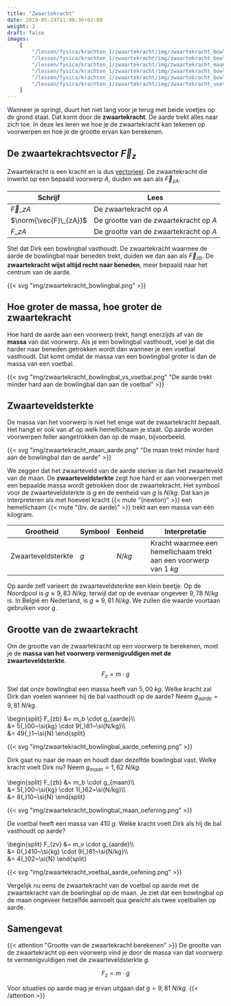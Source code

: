 ```yaml
---
title: "Zwaartekracht"
date: 2019-05-24T11:08:36+02:00
weight: 3
draft: false
images:
    [
        "/lessen/fysica/krachten_1/zwaartekracht/img/zwaartekracht_bowlingbal.png",
        "/lessen/fysica/krachten_1/zwaartekracht/img/zwaartekracht_bowlingbal_vs_voetbal.png",
        "/lessen/fysica/krachten_1/zwaartekracht/img/zwaartekracht_maan_aarde.png",
        "/lessen/fysica/krachten_1/zwaartekracht/img/zwaartekracht_bowlingbal_aarde_oefening.png",
        "/lessen/fysica/krachten_1/zwaartekracht/img/zwaartekracht_bowlingbal_maan_oefening.png",
        "/lessen/fysica/krachten_1/zwaartekracht/img/zwaartekracht_voetbal_aarde_oefening.png",
    ]
---
```


Wanneer je springt, duurt het niet lang voor je terug met beide voetjes op de grond staat. Dat komt door de **zwaartekracht**. De aarde trekt alles naar zich toe. In deze les leren we hoe je de zwaartekracht kan tekenen op voorwerpen en hoe je de grootte ervan kan berekenen.

## De zwaartekrachtsvector $\vec{F}_z$

Zwaartekracht is een kracht en is dus [vectorieel](krachtvector). De zwaartekracht die inwerkt op een bepaald voorwerp $A$, duiden we aan als $\vec{F}_{zA}$.

| Schrijf                | Lees                                   |
| ---------------------- | -------------------------------------- |
| $\vec{F}\_{zA}$        | De zwaartekracht op $A$                |
| $\norm{\vec{F}\_{zA}}$ | De grootte van de zwaartekracht op $A$ |
| $F\_{zA}$              | De grootte van de zwaartekracht op $A$ |

Stel dat Dirk een bowlingbal vasthoudt. De zwaartekracht waarmee de aarde de
bowlingbal naar beneden trekt, duiden we dan aan als $\vec{F}_{zb}$. De
**zwaartekracht wijst altijd recht naar beneden**, meer bepaald naar het
centrum van de aarde.

{{< svg "img/zwaartekracht_bowlingbal.png" >}}

## Hoe groter de massa, hoe groter de zwaartekracht

Hoe hard de aarde aan een voorwerp trekt, hangt enerzijds af van de **massa**
van dat voorwerp. Als je een bowlingbal vasthoudt, voel je dat die harder naar
beneden getrokken wordt dan wanneer je een voetbal vasthoudt. Dat komt omdat de
massa van een bowlingbal groter is dan de massa van een voetbal.

{{< svg "img/zwaartekracht_bowlingbal_vs_voetbal.png" "De aarde trekt minder hard aan de bowlingbal dan aan de voetbal" >}}

## Zwaarteveldsterkte

De massa van het voorwerp is niet het enige wat de zwaartekracht bepaalt. Het
hangt er ook van af op welk hemellichaam je staat. Op aarde worden voorwerpen
feller aangetrokken dan op de maan, bijvoorbeeld.

{{< svg "img/zwaartekracht_maan_aarde.png" "De maan trekt minder hard aan de bowlingbal dan de aarde" >}}

We zeggen dat het zwaarteveld van de aarde sterker is dan het zwaarteveld van
de maan. De **zwaarteveldsterkte** zegt hoe hard er aan
voorwerpen met een bepaalde massa wordt getrokken door de zwaartekracht. Het
symbool voor de zwaarteveldsterkte is $g$ en de eenheid van $g$ is
$\si{N/kg}$. Dat kan je interpreteren als met hoeveel kracht
{{< mute "(newton)" >}} een hemellichaam {{< mute "(bv. de aarde)" >}} trekt
aan een massa van één kilogram.

| Grootheid          | Symbool | Eenheid     | Interpretatie                                                          |
| ------------------ | ------- | ----------- | ---------------------------------------------------------------------- |
| Zwaarteveldsterkte | $g$     | $\si{N/kg}$ | Kracht waarmee een hemellichaam trekt aan een voorwerp van $1~\si{kg}$ |

Op aarde zelf varieert de zwaarteveldsterkte een klein beetje. Op de Noordpool
is $g \approx 9{,}83~\si{N/kg}$, terwijl dat op de evenaar ongeveer
$9{,}78~\si{N/kg}$ is.
In België en Nederland, is $g \approx 9{,}81~\si{N/kg}$. We zullen die waarde
voortaan gebruiken voor $g$.

## Grootte van de zwaartekracht

Om de grootte van de zwaartekracht op een voorwerp te berekenen, moet je de
**massa van het voorwerp vermenigvuldigen met de zwaarteveldsterkte**.

$$F_{z} = m \cdot g$$

Stel dat onze bowlingbal een massa heeft van $5{,}00~\si{kg}$. Welke kracht zal
Dirk dan voelen wanneer hij de bal vasthoudt op de aarde? Neem
$g_{aarde}=9{,}81~\si{N/kg}$.

\begin{split}
F\_{zb} &= m_b \cdot g\_{aarde}\\\\\
 &= 5{,}00~\si{kg} \cdot 9{,}81~\si{N/kg}\\\\\
 &= 49{,}1~\si{N}
\end{split}

{{< svg "img/zwaartekracht_bowlingbal_aarde_oefening.png" >}}

Dirk gaat nu naar de maan en houdt daar dezelfde bowlingbal vast. Welke kracht
voelt Dirk nu? Neem $g_{maan}=1{,}62~\si{N/kg}$.

\begin{split}
F\_{zb} &= m_b \cdot g\_{maan}\\\\\
 &= 5{,}00~\si{kg} \cdot 1{,}62~\si{N/kg}\\\\\
 &= 8{,}10~\si{N}
\end{split}

{{< svg "img/zwaartekracht_bowlingbal_maan_oefening.png" >}}

De voetbal heeft een massa van $410~\si{g}$. Welke kracht voelt Dirk als hij de
bal vasthoudt op aarde?

\begin{split}
F\_{zv} &= m_v \cdot g\_{aarde}\\\\\
 &= 0{,}410~\si{kg} \cdot 9{,}81~\si{N/kg}\\\\\
 &= 4{,}02~\si{N}
\end{split}

{{< svg "img/zwaartekracht_voetbal_aarde_oefening.png" >}}

Vergelijk nu eens de zwaartekracht van de voetbal op aarde met de zwaartekracht
van de bowlingbal op de maan. Je ziet dat een bowlingbal op de maan ongeveer
hetzelfde aanvoelt qua gewicht als twee voetballen op aarde.

## Samengevat

{{< attention "Grootte van de zwaartekracht berekenen" >}}
De grootte van de zwaartekracht op een voorwerp vind je door de massa van dat
voorwerp te vermenigvuldigen met de zwaarteveldsterkte $g$.

$$F_{z} = m \cdot g$$

Voor situaties op aarde mag je ervan uitgaan dat $g = 9{,}81~\si{N/kg}$.
{{< /attention >}}
